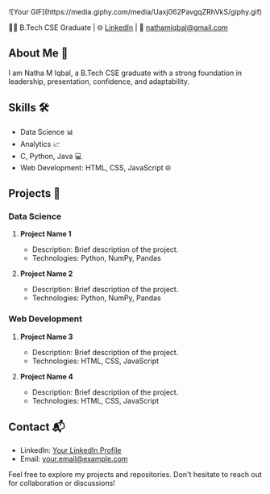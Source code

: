 <center>
   ![Your GIF](https://media.giphy.com/media/Uaxj062PavgqZRhVkS/giphy.gif)
</center>

👨‍💻 B.Tech CSE Graduate | 🌐 [LinkedIn](https://www.linkedin.com/in/natha-m-iqbal-06741a210/) | 📧 nathamiqbal@gmail.com

## About Me 💼

I am Natha M Iqbal, a B.Tech CSE graduate with a strong foundation in leadership, presentation, confidence, and adaptability.

## Skills 🛠️

- Data Science 📊
- Analytics 📈
- C, Python, Java 💻
- Web Development: HTML, CSS, JavaScript 🌐

## Projects 🚀

### Data Science

1. **Project Name 1**
   - Description: Brief description of the project.
   - Technologies: Python, NumPy, Pandas

2. **Project Name 2**
   - Description: Brief description of the project.
   - Technologies: Python, NumPy, Pandas

### Web Development

1. **Project Name 3**
   - Description: Brief description of the project.
   - Technologies: HTML, CSS, JavaScript

2. **Project Name 4**
   - Description: Brief description of the project.
   - Technologies: HTML, CSS, JavaScript

## Contact 📬

- LinkedIn: [Your LinkedIn Profile](your-linkedin-profile)
- Email: your.email@example.com

Feel free to explore my projects and repositories. Don't hesitate to reach out for collaboration or discussions!
